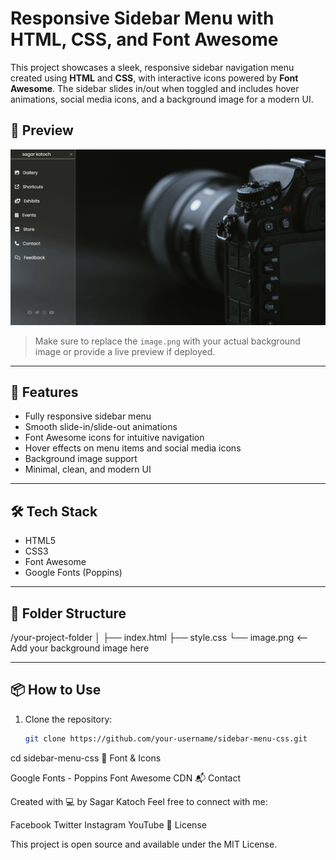# Responsive Sidebar Menu with HTML, CSS, and Font Awesome

This project showcases a sleek, responsive sidebar navigation menu created using **HTML** and **CSS**, with interactive icons powered by **Font Awesome**. The sidebar slides in/out when toggled and includes hover animations, social media icons, and a background image for a modern UI.

## 📸 Preview
![alt text](image-1.png)



> Make sure to replace the `image.png` with your actual background image or provide a live preview if deployed.

---

## 🚀 Features

- Fully responsive sidebar menu
- Smooth slide-in/slide-out animations
- Font Awesome icons for intuitive navigation
- Hover effects on menu items and social media icons
- Background image support
- Minimal, clean, and modern UI

---

## 🛠️ Tech Stack

- HTML5
- CSS3
- Font Awesome
- Google Fonts (Poppins)

---

## 📁 Folder Structure

/your-project-folder
│
├── index.html
├── style.css
└── image.png <-- Add your background image here




---

## 📦 How to Use

1. Clone the repository:
   ```bash
   git clone https://github.com/your-username/sidebar-menu-css.git

cd sidebar-menu-css
🔗 Font & Icons

Google Fonts - Poppins
Font Awesome CDN
📬 Contact

Created with 💻 by Sagar Katoch
Feel free to connect with me:

Facebook
Twitter
Instagram
YouTube
📄 License

This project is open source and available under the MIT License.